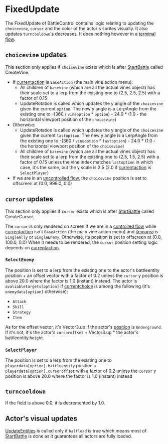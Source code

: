 # FixedUpdate
The FixedUpdate of BattleControl contains logic relating to updating the `choicevine`, `cursor` and the color of the actor's sprites visually. It also updates `turncooldown`'s decreases. It does nothing however in a [terminal flow](../Battle%20flow/Update%20flows/Terminal%20flow.md).

## `choicevine` updates
This section only applies if `choicevine` exists which is after [StartBattle](../StartBattle.md) called CreateVine.

- If [currentaction](../Player%20UI/Pick.md) is `BaseAction` (the main vine action menu):
    - All children of `basevine` (which are all the actual vines object) has their scale set to a lerp from the existing one to (2.5, 2.5, 2.5) with a factor of 0.15
    - UpdateRotation is called which updates the y angle of the `choicevine` given the current `option`. The new y angle is a LerpAngle from the existing one to -(360 / `vineoption` * `option`) - 24.0 * (1.0 - the horizontal viewport position of the `choicevine`)
- Otherwise:
    - UpdateRotation is called which updates the y angle of the `choicevine` given the current `lastoption`. The new y angle is a LerpAngle from the existing one to -(360 / `vineoption` * `lastoption`) - 24.0 * (1.0 - the horizontal viewport position of the `choicevine`)
    - All children of `basevine` (which are all the actual vines object) has their scale set to a lerp from the existing one to (2.5, 1.5, 2.5) with a factor of 0.15 unless the vine index matches `lastoption` in which case, it's the same, but the y scale is 2.5 (2.0 if [currentaction](../Player%20UI/Pick.md) is `SelectPlayer`)
- If we are in an [uncontrolled flow](../Battle%20flow/Update%20flows/Uncontrolled%20flow.md), the `choicevine` position is set to offscreen at (0.0, 999.0, 0.0)

## `cursor` updates
This section only applies if `cursor` exists which is after [StartBattle](../StartBattle.md) called CreateCursor.

The `cursor` is only rendered on screen if we are in a [controlled flow](../Battle%20flow/Update%20flows/Controlled%20flow.md) while [currentaction](../Player%20UI/Pick.md) isn't `BaseAction` (the main vine action menu) and [itemarea](../AttackArea.md) is `SingleAlly` or `SingleEnemy`. Otherwise, its position is set to offscreen at (0.0, 100.0, 0.0)
When it needs to be rendered, the `cursor` position setting logic depends on [currentaction](../Player%20UI/Pick.md).

### `SelectEnemy`
The position is set to a lerp from the existing one to the actor's battleentity position + an offset vector with a factor of 0.2 unless the `cursor` y position is above 20.0 where the factor is 1.0 (instant) instead. The actor is `avaliabletargets[option]` if [currentchoice](../Player%20UI/Actions.md) is among the following (it's `enemydata[option]` otherwise):

- `Attack`
- `Skill`
- `Strategy`
- `Item`

As for the offset vector, it's Vector3.up if the actor's [position](../Actors%20states/BattlePosition.md) is `Underground`. If it's not, it's the actor's `cursoroffset` + Vector3.up * the actor's battleentity.`height`.

### `SelectPlayer`
The position is set to a lerp from the existing one to `playerdata[option].battleentity` position + `playerdata[option].cursoroffset` with a factor of 0.2 unless the `cursor` y position is above 20.0 where the factor is 1.0 (instant) instead

## `turncooldown`
If the field is above 0.0, it is decremented by 1.0.

## Actor's visual updates
[UpdateEntities](UpdateEntities.md) is called only if `halfload` is true which means most of [StartBattle](../StartBattle.md) is done as it guarantees all actors are fully loaded.
